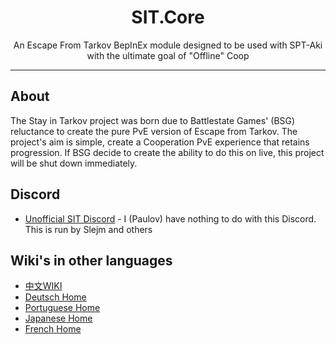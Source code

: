 ﻿
<div align=center style="text-align: center">
<h1 style="text-align: center"> SIT.Core </h1>
An Escape From Tarkov BepInEx module designed to be used with SPT-Aki with the ultimate goal of "Offline" Coop 
</div>

---

## About

The Stay in Tarkov project was born due to Battlestate Games' (BSG) reluctance to create the pure PvE version of Escape from Tarkov. 
The project's aim is simple, create a Cooperation PvE experience that retains progression. If BSG decide to create the ability to do this on live, this project will be shut down immediately.

## Discord
- [Unofficial SIT Discord](https://discord.gg/VengzHxNmZ) - I (Paulov) have nothing to do with this Discord. This is run by Slejm and others

## Wiki's in other languages
- [中文WIKI](https://github.com/paulov-t/SIT.Core/wiki/介绍(Intro)-Home)
- [Deutsch Home](https://github.com/paulov-t/SIT.Core/wiki/Home-Deutsch)
- [Portuguese Home](https://github.com/paulov-t/SIT.Core/wiki/Home-Portuguese)
- [Japanese Home](https://github.com/paulov-t/SIT.Core/wiki/Home-Japanese)
- [French Home](https://github.com/paulov-t/SIT.Core/wiki/Home-French)
